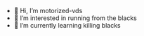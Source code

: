 - 👋 Hi, I’m motorized-vds
- 👀 I’m interested in running from the blacks
- 🌱 I’m currently learning killing blacks
